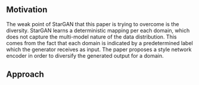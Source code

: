 ## Motivation
The weak point of StarGAN that this paper is trying to overcome is the diversity. StarGAN learns a deterministic mapping per each domain, which does not capture the multi-model nature of the data distribution. This comes from the fact that each domain is indicated by a predetermined label which the generator receives as input.
The paper proposes a style network encoder in order to diversify the generated output for a domain.
## Approach
